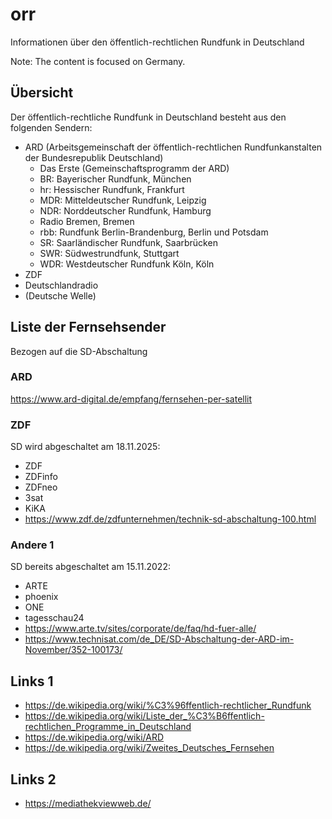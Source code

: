 # orr
Informationen über den öffentlich-rechtlichen Rundfunk in Deutschland

Note: The content is focused on Germany.

## Übersicht
Der öffentlich-rechtliche Rundfunk in Deutschland besteht aus den folgenden Sendern:
- ARD (Arbeitsgemeinschaft der öffentlich-rechtlichen Rundfunkanstalten der Bundesrepublik Deutschland)
  - Das Erste (Gemeinschaftsprogramm der ARD)
  - BR: Bayerischer Rundfunk, München
  - hr: Hessischer Rundfunk, Frankfurt
  - MDR: Mitteldeutscher Rundfunk, Leipzig
  - NDR: Norddeutscher Rundfunk, Hamburg
  - Radio Bremen, Bremen
  - rbb: Rundfunk Berlin-Brandenburg, Berlin und Potsdam
  - SR: Saarländischer Rundfunk, Saarbrücken
  - SWR: Südwestrundfunk, Stuttgart
  - WDR: Westdeutscher Rundfunk Köln, Köln
- ZDF
- Deutschlandradio
- (Deutsche Welle)

## Liste der Fernsehsender
Bezogen auf die SD-Abschaltung
### ARD

https://www.ard-digital.de/empfang/fernsehen-per-satellit

### ZDF
SD wird abgeschaltet am 18.11.2025:
- ZDF
- ZDFinfo
- ZDFneo
- 3sat
- KiKA
- https://www.zdf.de/zdfunternehmen/technik-sd-abschaltung-100.html

### Andere 1
SD bereits abgeschaltet am 15.11.2022:
- ARTE
- phoenix
- ONE
- tagesschau24
- https://www.arte.tv/sites/corporate/de/faq/hd-fuer-alle/
- https://www.technisat.com/de_DE/SD-Abschaltung-der-ARD-im-November/352-100173/

## Links 1
- https://de.wikipedia.org/wiki/%C3%96ffentlich-rechtlicher_Rundfunk
- https://de.wikipedia.org/wiki/Liste_der_%C3%B6ffentlich-rechtlichen_Programme_in_Deutschland
- https://de.wikipedia.org/wiki/ARD
- https://de.wikipedia.org/wiki/Zweites_Deutsches_Fernsehen

## Links 2
- https://mediathekviewweb.de/
